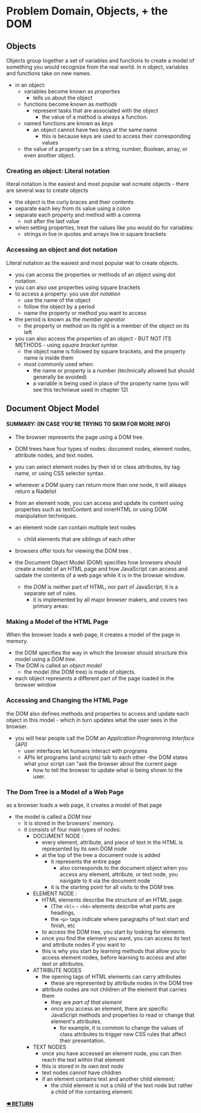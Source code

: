 # Problem Domain, Objects, + the DOM

## Objects
Objects group together a set of variables and functions to create a model of something you would recognize from the real world. In n object, variables and functions take on new names. 
- in an object: 
    - variables become known as *properties* 
        - tells us about the object 
    - functions become known as *methods* 
        - represent tasks that are associated with the object 
            - the value of a method is always a function. 
    - named functions are known as *keys*
        - an object cannot have two keys at the same name
            - this is because keys are used to access their corresponding values
    - the value of a property can be a string, number, Boolean, array, or even another object. 

### Creating an object: Literal notation
literal notation is the easiest and most popular wat ocreate objects - there are several was to create objects
- the object is the curly braces and their contents 
- separate each key from its value using a colon
- separate each property and method with a comma 
    - not after the last value 
- when setting properties, treat the values like you would do for variables:
    - strings in live in quotes and arrays live in square brackets

### Accessing an object and dot notation 
Literal notation as the easiest and most popular wat to create objects. 
- you can access the properties or methods of an object using dot notation. 
- you can also use properties using square brackets
- to access a property: you use *dot notation*
    - use the name of the object
    - follow the object by a period
    - name the property or method you want to access 
- the period is known as the *member operator*
    - the property or method on its right is a member of the object on its left 
- you can also access the properties of an object - BUT NOT ITS METHODS - using *square bracket syntax*
    - the object name is followed by square brackets, and the property name is inside them
    - most commonly used when:
        - the name or property is a number (technically allowed but should generally be avoided)
        - a variable is being used in place of the property name (you will see this techniwue used in chapter 12)
        
## Document Object Model

#### SUMMARY: (IN CASE YOU'RE TRYING TO SKIM FOR MORE INFO) 
- The browser represents the page using a DOM tree.
- DOM trees have four types of nodes: document nodes, element nodes, attribute nodes, and text nodes.
- you can select element nodes by their id or class attributes, by tag name, or using CSS selector syntax.
- whenever a DOM query can return more than one node, it will always return a Nadelist
- from an element node, you can access and update its content using properties such as textContent and innerHTML or using DOM manipulation techniques.
- an element node can contain multiple text nodes 
    - child elements that are siblings of each other
- browsers offer tools for viewing the DOM tree . 

- the Document Object Model (DOM) specifies how browsers should create a model of an HTML page and how JavaScript can access and update the
contents of a web page while it is in the browser window.
    - the *DOM* is neither part of HTML, nor part of JavaScript; it is a separate set of rules.
        - it is implemented by all major browser makers, and covers two primary areas:

### Making a Model of the HTML Page 
When the browser loads a web page, it creates a model of the page in memory.
 - the DOM specifies the way in which the browser should structure this model using a *DOM tree*.
 - The DOM is called an *object model*
    - the model (the DOM tree) is made of objects.
- each object represents a different part of the page loaded in the browser window

### Accessing and Changing the HTML Page
the DOM also defines methods and properties to access and update each object in this model 
    - which in turn updates what the user sees in the browser.
- you will hear people call the DOM an *Application Programming Interface (API)*
    - user interfaces let humans interact with programs
    - APls let programs (and scripts) talk to each other
    -the DOM states what your script can "ask the browser about the current page
        - how to tell the browser to update what is being shown to the user. 

### The Dom Tree is a Model of a Web Page
as a browser loads a web page, it creates a model of that page
- the model is called a *DOM tree*
    - it is stored in the browsers' memory.
    - it consists of four main types of nodes:
        - DOCUMENT NODE :
            - every element, attribute, and piece of text in the HTML is represented by its own DOM node
            - at the top of the tree a document node is added
                - it represents the entire page 
                    - also corresponds to the document object
                when you access any element, attribute, or text node, you navigate to it via the document node
                - it is the starting point for all visits to the DOM tree. 
        - ELEMENT NODE :
            - HTML elements describe the structure of an HTML page. 
                - (The ```<hl>``` - ```<h6>``` elements describe what parts are headings,
                - the ```<p>``` tags indicate where paragraphs of text start and finish, etc
            - to access the DOM tree, you start by looking for elements
            - once you find the element you want, you can access its text and attribute nodes if you  want to
            - this is why you start by learning methods that allow you to access element nodes, before learning to access and alter text or attributes. 
        - ATTRIBUTE NODES
            - the opening tags of HTML elements can carry attributes 
                - these are represented by attribute nodes in the DOM tree
            - attribute nodes are not children of the element that carries them
                - they are *part of that element* 
                - once you access an element, there are specific JavaScript methods and properties to read or change that element's attributes.
                    - for example, it is common to change the values of class attributes to trigger new  CSS rules that affect their presentation. 
        - TEXT NODES
            - once you have accessed an element node, you can then reach the text within that element
            - this is stored in its own *text node* 
            - text nodes cannot have children 
            - if an element contains text and another child element:
                - the child element is not a child of the text node but rather a child of the containing element.


**[🠴 RETURN](README.md)**